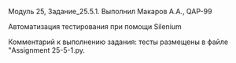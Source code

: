 Модуль 25, Задание_25.5.1. Выполнил Макаров А.А., QAP-99

Автоматизация тестирования при помощи Silenium

Комментарий к выполнению задания:
тесты размещены в файле "Assignment 25-5-1.py.
